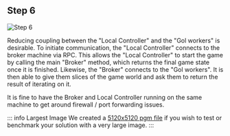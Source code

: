 <!--@include: index.md-->
#

## Step 6

![Step 6](/assets/cw_diagrams-Distributed_6.png)

Reducing coupling between the "Local Controller" and the "Gol workers" is desirable.
To initiate communication, the "Local Controller" connects to the broker machine via RPC.
This allows the "Local Controller" to start the game by calling the main "Broker" method, which returns the final game state once it is finished.
Likewise, the "Broker" connects to the "Gol workers".
It is then able to give them slices of the game world and ask them to return the result of iterating on it.

It is fine to have the Broker and Local Controller running on the same machine to get around firewall / port forwarding issues.

::: info Largest Image
We created a [5120x5120 pgm file](http://seis.bristol.ac.uk/~sh1670/5120x5120.pgm) if you wish to test or benchmark your solution with a very large image.
:::
